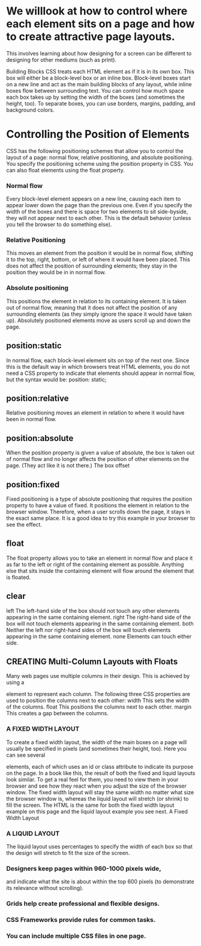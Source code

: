 # We willlook at how to control where each element sits on a page and how to create attractive page layouts.
This involves learning about how designing for a screen can be
different to designing for other mediums (such as print).


Building Blocks
CSS treats each HTML element as if it is in its
own box. This box will either be a block-level
box or an inline box.
Block-level boxes start on a new line and act as the main building blocks
of any layout, while inline boxes flow between surrounding text. You can
control how much space each box takes up by setting the width of the
boxes (and sometimes the height, too). To separate boxes, you can use
borders, margins, padding, and background colors.


# Controlling the Position of Elements

CSS has the following positioning schemes that allow you to control
the layout of a page: normal flow, relative positioning, and absolute
positioning. You specify the positioning scheme using the position
property in CSS. You can also float elements using the float property.


### Normal flow
Every block-level element
appears on a new line, causing
each item to appear lower down
the page than the previous one.
Even if you specify the width
of the boxes and there is space
for two elements to sit side-byside,
they will not appear next
to each other. This is the default
behavior (unless you tell the
browser to do something else).


### Relative Positioning
This moves an element from the
position it would be in normal
flow, shifting it to the top, right,
bottom, or left of where it
would have been placed. This
does not affect the position of
surrounding elements; they stay
in the position they would be in
in normal flow.


### Absolute positioning
This positions the element
in relation to its containing
element. It is taken out of
normal flow, meaning that it
does not affect the position
of any surrounding elements
(as they simply ignore the
space it would have taken up).
Absolutely positioned elements
move as users scroll up and
down the page.



## position:static
In normal flow, each block-level
element sits on top of the next
one. Since this is the default
way in which browsers treat
HTML elements, you do not
need a CSS property to indicate
that elements should appear
in normal flow, but the syntax
would be:
position: static;


## position:relative
Relative positioning moves an
element in relation to where it
would have been in normal flow.


## position:absolute
When the position property
is given a value of absolute,
the box is taken out of normal
flow and no longer affects the
position of other elements on
the page. (They act like it is not
there.)
The box offset

## position:fixed 
Fixed positioning is a type
of absolute positioning that
requires the position property
to have a value of fixed.
It positions the element in
relation to the browser window.
Therefore, when a user scrolls
down the page, it stays in the
exact same place. It is a good
idea to try this example in your
browser to see the effect.

## float
The float property allows you
to take an element in normal
flow and place it as far to the
left or right of the containing
element as possible.
Anything else that sits inside
the containing element will
flow around the element that is
floated.

## clear
left
The left-hand side of the box
should not touch any other
elements appearing in the same
containing element.
right
The right-hand side of the
box will not touch elements
appearing in the same containing
element.
both
Neither the left nor right-hand
sides of the box will touch
elements appearing in the same
containing element.
none
Elements can touch either side.


## CREATING Multi-Column Layouts with Floats
Many web pages use multiple
columns in their design. This
is achieved by using a <div>
element to represent each
column. The following three CSS
properties are used to position
the columns next to each other:
width
This sets the width of the
columns.
float
This positions the columns next
to each other.
margin
This creates a gap between the
columns.



### A FIXED WIDTH LAYOUT
To create a fixed width layout,
the width of the main boxes on
a page will usually be specified
in pixels (and sometimes their
height, too).
Here you can see several <div>
elements, each of which uses an
id or class attribute to indicate
its purpose on the page.
In a book like this, the result of
both the fixed and liquid layouts
look similar. To get a real feel for
them, you need to view them in
your browser and see how they
react when you adjust the size of
the browser window.
The fixed width layout will stay
the same width no matter what
size the browser window is,
whereas the liquid layout will
stretch (or shrink) to fill the
screen.
The HTML is the same for both
the fixed width layout example
on this page and the liquid layout
example you see next.
A Fixed Width Layout


### A LIQUID LAYOUT
The liquid layout uses
percentages to specify the width
of each box so that the design
will stretch to fit the size of the
screen.


### Designers keep pages within 960-1000 pixels wide,
and indicate what the site is about within the top 600
pixels (to demonstrate its relevance without scrolling).


### Grids help create professional and flexible designs.
### CSS Frameworks provide rules for common tasks.
### You can include multiple CSS files in one page.



